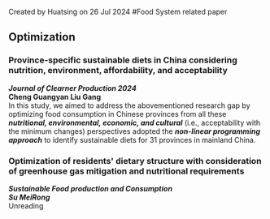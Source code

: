 Created by Huatsing on 26 Jul 2024
#Food System related paper
## Optimization
### Province-specific sustainable diets in China considering nutrition, environment, affordability, and acceptability
***Journal of Clearner Production 2024***  
**Cheng Guangyan Liu Gang**  
In this study, we aimed to address the abovementioned research gap by optimizing food consumption in Chinese provinces from all these ***nutritional, environmental, economic, and cultural*** (i.e., acceptability with the minimum changes) perspectives adopted the ***non-linear programming approach*** to identify sustainable diets for 31 provinces in mainland China. 
### Optimization of residents' dietary structure with consideration of greenhouse gas mitigation and nutritional requirements
***Sustainable Food production and Consumption***  
***Su MeiRong***  
Unreading
